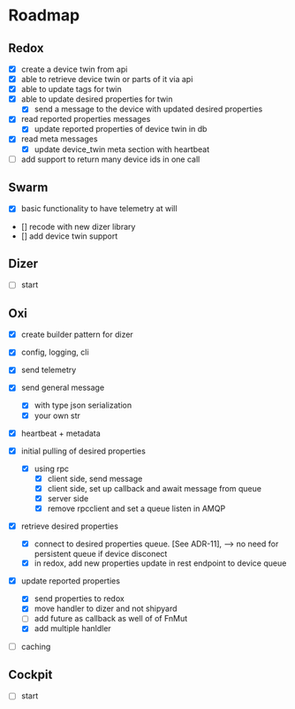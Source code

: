 # Roadmap


## Redox

- [x] create a device twin from api
- [x] able to retrieve device twin or parts of it via api
- [x] able to update tags for twin
- [x] able to update desired properties for twin
  - [x] send a message to the device with updated desired properties
- [x] read reported properties messages
  - [x] update reported properties of device twin in db
- [x] read meta messages
  - [x] update device_twin meta section with heartbeat
- [ ] add support to return many device ids in one call

## Swarm

- [x] basic functionality to have telemetry at will
- [] recode with new dizer library
- [] add device twin support

## Dizer

- [ ] start

## Oxi

- [x] create builder pattern for dizer
- [x] config, logging, cli
- [x] send telemetry
- [x] send general message
  - [x] with type json serialization
  - [x] your own str
- [x] heartbeat + metadata
- [x] initial pulling of desired properties
  - [x] using rpc
    - [x] client side, send message
    - [x] client side, set up callback and await message from queue
    - [x] server side
    - [x] remove rpcclient and set a queue listen in AMQP
- [x] retrieve desired properties
  - [x] connect to desired properties queue. [See ADR-11], --> no need for persistent queue if device disconect
  - [x] in redox, add new properties update in rest endpoint to device queue
- [x] update reported properties
  - [x] send properties to redox
  - [x] move handler to dizer and not shipyard
  - [ ] add future as callback as well of of FnMut
  - [x] add multiple hanldler
- [ ] caching


## 

## Cockpit

- [ ] start
